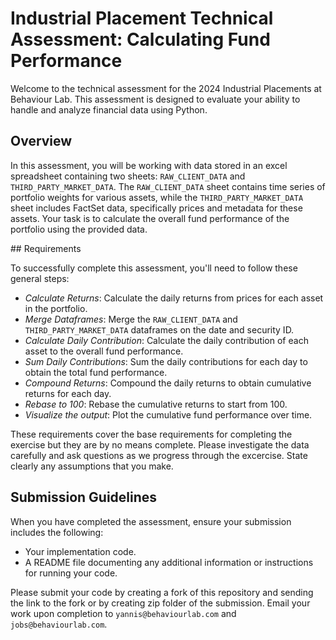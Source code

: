 # Industrial Placement Technical Assessment: Calculating Fund Performance

Welcome to the technical assessment for the 2024 Industrial Placements at Behaviour Lab. This assessment is designed to evaluate your ability to handle and analyze financial data using Python.

## Overview

In this assessment, you will be working with data stored in an excel spreadsheet containing two sheets: `RAW_CLIENT_DATA` and `THIRD_PARTY_MARKET_DATA`. The `RAW_CLIENT_DATA` sheet contains time series of portfolio weights for various assets, while the `THIRD_PARTY_MARKET_DATA` sheet includes FactSet data, specifically prices and metadata for these assets. Your task is to calculate the overall fund performance of the portfolio using the provided data.

## Requirements

To successfully complete this assessment, you'll need to follow these general steps:

- *Calculate Returns*: Calculate the daily returns from prices for each asset in the portfolio.
- *Merge Dataframes*: Merge the `RAW_CLIENT_DATA` and `THIRD_PARTY_MARKET_DATA` dataframes on the date and security ID.
- *Calculate Daily Contribution*: Calculate the daily contribution of each asset to the overall fund performance.
- *Sum Daily Contributions*: Sum the daily contributions for each day to obtain the total fund performance.
- *Compound Returns*: Compound the daily returns to obtain cumulative returns for each day.
- *Rebase to 100*: Rebase the cumulative returns to start from 100.
- *Visualize the output*: Plot the cumulative fund performance over time.

These requirements cover the base requirements for completing the exercise but they are by no means complete. Please investigate the data carefully and ask questions as we progress through the excercise. State clearly any assumptions that you make.

## Submission Guidelines

When you have completed the assessment, ensure your submission includes the following:

- Your implementation code.
- A README file documenting any additional information or instructions for running your code.

Please submit your code by creating a fork of this repository and sending the link to the fork or by creating zip folder of the submission. Email your work upon completion to `yannis@behaviourlab.com` and `jobs@behaviourlab.com`.
